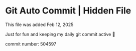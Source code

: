 # Git Auto Commit | Hidden File

This file was added Feb 12, 2025

Just for fun and keeping my daily git commit active 🤪

commit number: 504597
